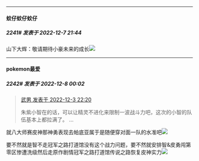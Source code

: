 

*****

####  蚊仔蚊仔蚊仔  
##### 2241#       发表于 2022-12-7 21:44

山下大辉：敬请期待小豪未来的成长<img src="https://static.saraba1st.com/image/smiley/face2017/037.png" referrerpolicy="no-referrer">



*****

####  pokemon最爱  
##### 2242#       发表于 2022-12-8 00:02

<blockquote><a href="httphttps://bbs.saraba1st.com/2b/forum.php?mod=redirect&amp;goto=findpost&amp;pid=58749750&amp;ptid=1864643" target="_blank">武男 发表于 2022-12-3 22:20</a>

朱紫小智在的话，可以让精灵不进化来限制一波战斗力吧，这次的小智的队伍基本上都拉满了。 ...</blockquote>
就八大师赛皮神那神勇表现去帕底亚属于是随便穿对面一队的水准吧<img src="https://static.saraba1st.com/image/smiley/face2017/067.png" referrerpolicy="no-referrer">

要不然就是智不走冠军之路打道馆没有这个战力问题，要不然就安排智&amp;皮勇闯第零区惨遭洗级然后走原作剧情冠军之路打道馆传说之路恢复皮神实力<img src="https://static.saraba1st.com/image/smiley/face2017/068.png" referrerpolicy="no-referrer">

